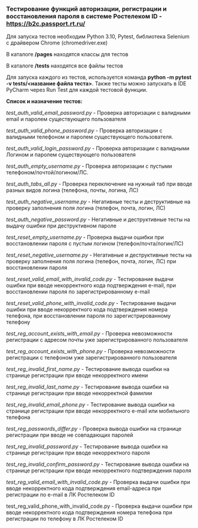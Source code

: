 ### Тестирование функций авторизации, регистрации и восстановления пароля в системе Ростелеком ID - https://b2c.passport.rt.ru/

Для запуска тестов необходим Python 3.10, Pytest, библиотека Selenium с драйвером Chrome (chromedriver.exe)

В каталоге **/pages** находятся классы для тестов

В каталоге **/tests** находятся все файлы тестов

Для запуска каждого из тестов, используется команда 
**python -m pytest -v tests/<название файла теста>**. 
Также тесты можно запускать в IDE PyCharm через Run Test для каждой тестовой функции. 


**Список и назначение тестов:**

*test_auth_valid_email_password.py* - Проверка авторизации с валидными email и паролем существующего пользователя

*test_auth_valid_phone_password.py* - Проверка авторизации с валидными телефоном и паролем существующего пользователя. 

*test_auth_valid_login_password.py* - Проверка авторизации с валидными Логином и паролем существующего пользователя
 
*test_auth_empty_username.py* - Проверка авторизации с пустыми телефоном/почтой/логином/ЛС.

*test_auth_tabs_all.py* - Проверка переключение на нужный таб при вводе разных видов логина (телефона, почты, логина, ЛС)

*test_auth_negative_username.py* - Негативные тесты и деструктивные на проверку заполнения поля логина (телефон, почта, логин, ЛС)

*test_auth_negative_password.py* - Негативные и деструктивные тесты на выдачу ошибки при деструктивном пароле


*test_reset_empty_username.py* - Проверка выдачи ошибки при восстановлении пароля с пустым логином (телефон/почта/логин/ЛС)

*test_reset_negative_username.py* - Негативные и деструктивные тесты на проверку заполнения поля логина (телефон, почта, логин, ЛС) при восстановлении пароля

*test_reset_valid_email_with_invalid_code.py* - Тестирование выдачи ошибки при вводе некорректного кода подтверждения e-mail, при восстановлении пароля по зарегистрированному e-mail 

*test_reset_valid_phone_with_invalid_code.py* - Тестирование выдачи ошибки при вводе некорректного кода подтверждения номера телефона, при восстановлении пароля по зарегистрированному телефону 


*test_reg_account_exists_with_email.py* - Проверка невозможности регистрации с адресом почты уже зарегистрированного пользователя

*test_reg_account_exists_with_phone.py* - Проверка невозможности регистрации с телефоном уже зарегистрированного пользователя

*test_reg_invalid_first_name.py* - Тестирование вывода ошибки  на странице регистрации при вводе некорректного имени

*test_reg_invalid_last_name.py* - Тестирование вывода ошибки  на странице регистрации при вводе некорректной фамилии

*test_reg_invalid_email_phone.py* - Тестирование вывода ошибки на странице регистрации при вводе некорректного e-mail или мобильного телефона

*test_reg_passwords_differ.py* - Проверка вывода ошибки на странице регистрации при вводе не совпадающих паролей

*test_reg_invalid_password.py* - Тестирование вывода ошибки на странице регистрации при вводе некорректного пароля

*test_reg_invalid_confirm_password.py* - Тестирование вывода ошибки на странице регистрации при вводе некорректного подтверждения пароля

*test_reg_valid_email_with_invalid_code.py* - Проверка выдачи ошибки при вводе некорректного кода подтверждения email-адреса при регистрации по e-mail в ЛК Ростелеком ID

test_reg_valid_phone_with_invalid_code.py - Проверка выдачи ошибки при вводе некорректного кода подтверждения номера телефона при регистрации по телефону в ЛК Ростелеком ID

